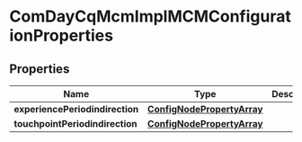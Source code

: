 
# ComDayCqMcmImplMCMConfigurationProperties

## Properties
Name | Type | Description | Notes
------------ | ------------- | ------------- | -------------
**experiencePeriodindirection** | [**ConfigNodePropertyArray**](ConfigNodePropertyArray.md) |  |  [optional]
**touchpointPeriodindirection** | [**ConfigNodePropertyArray**](ConfigNodePropertyArray.md) |  |  [optional]



